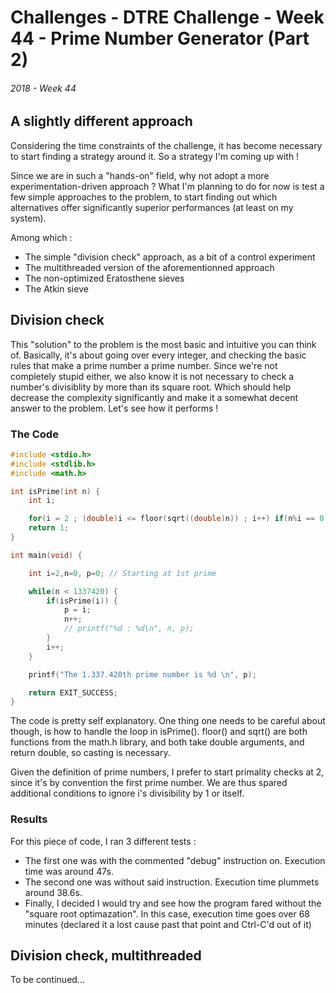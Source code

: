 # Challenges - DTRE Challenge - Week 44 - Prime Number Generator (Part 2)
###### 2018 - Week 44

## A slightly different approach

Considering the time constraints of the challenge, it has become necessary to start finding a strategy around it. 
So a strategy I'm coming up with ! 

Since we are in such a "hands-on" field, why not adopt a more experimentation-driven approach ? 
What I'm planning to do for now is test a few simple approaches to the problem, to start finding out which alternatives
offer significantly superior performances (at least on my system).

Among which : 
* The simple "division check" approach, as a bit of a control experiment
* The multithreaded version of the aforementionned approach
* The non-optimized Eratosthene sieves
* The Atkin sieve

## Division check

This "solution" to the problem is the most basic and intuitive you can think of. 
Basically, it's about going over every integer, and checking the basic rules that make a prime number a prime number. 
Since we're not completely stupid either, we also know it is not necessary to check a number's divisiblity by more than its square root. 
Which should help decrease the complexity significantly and make it a somewhat decent answer to the problem. 
Let's see how it performs !

### The Code
```c
#include <stdio.h>
#include <stdlib.h>
#include <math.h>

int isPrime(int n) {
	int i;

	for(i = 2 ; (double)i <= floor(sqrt((double)n)) ; i++) if(n%i == 0) return 0;
	return 1;
}

int main(void) {

	int i=2,n=0, p=0; // Starting at 1st prime

	while(n < 1337420) {
		if(isPrime(i)) {
			p = i;
			n++;
			// printf("%d : %d\n", n, p);
		}
		i++;
	}

	printf("The 1.337.420th prime number is %d \n", p);

	return EXIT_SUCCESS;
}
```
The code is pretty self explanatory. One thing one needs to be careful about though, is how to handle the loop in isPrime(). floor() and sqrt() are both functions from the math.h library, and both take double arguments, and return double, so casting is necessary. 

Given the definition of prime numbers, I prefer to start primality checks at 2, since it's by convention the first prime number. We are thus spared additional conditions to ignore i's divisibility by 1 or itself. 

### Results

For this piece of code, I ran 3 different tests :
* The first one was with the commented "debug" instruction on. Execution time was around 47s. 
* The second one was without said instruction. Execution time plummets around 38.6s.
* Finally, I decided I would try and see how the program fared without the "square root optimazation". In this case, execution time goes over 68 minutes (declared it a lost cause past that point and Ctrl-C'd out of it)

## Division check, multithreaded

To be continued...
